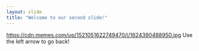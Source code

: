 ```yaml
---
layout: slide
title: "Welcome to our second slide!"
---
```

https://cdn.memes.com/up/1521051622749470/i/1624390488950.jpg
Use the left arrow to go back!

